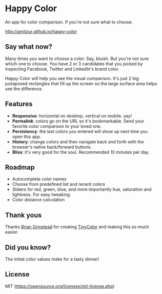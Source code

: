 # Happy Color

An app for color comparison. If you're not sure what to choose.
 
http://amitzur.github.io/happy-color

## Say what now?

Many times you want to choose a color. Say, bluish. But you're not sure which one to choose. You have 2 or 3 candidates that you picked by inspecting Facebook, Twitter and LinkedIn's brand color.
 
Happy Color will help you see the visual comparison. It's just 2 big juxtaposed rectangles that fill up the screen so the large surface area helps see the difference.

## Features

- **Responsive**: horizontal on desktop, vertical on mobile. yay!
- **Permalink**: colors go on the URL so it's bookmarkable. Send your favorite color comparison to your loved one.
- **Persistency**: the last colors you entered will show up next time you open this app.
- **History**: change colors and then navigate back and forth with the browser's native back/forward buttons.
- **Bliss**: it's very good for the soul. Recommended 10 minutes per day.

## Roadmap

- Autocomplete color names
- Choose from predefined list and recent colors
- Sliders for red, green, blue, and more importantly hue, saturation and lightness. For easy tweaking.
- Color distance calculation

## Thank yous
Thanks [Brian Grinstead](https://github.com/bgrins) for creating [TinyColor](https://github.com/bgrins/TinyColor) and making this so much easier.

## Did you know?

The initial color values make for a tasty dinner! 

## License
MIT (https://opensource.org/licenses/mit-license.php)

